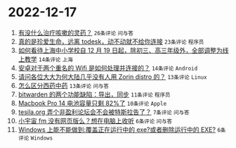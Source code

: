 # 2022-12-17

1. [有没什么治疗咳嗽的灵药？](https://www.v2ex.com/t/903094) `26条评论` `问与答`
1. [真的是珍爱生命，远离 todesk，动不动就不给你连接](https://www.v2ex.com/t/903102) `23条评论` `程序员`
1. [如何看待上海中小学校自 12 月 19 日起，除初三、高三年级外，全部调整为线上教学](https://www.v2ex.com/t/903116) `14条评论` `上海`
1. [安卓对于两个重名的 Wifi 是如何处理并连接的？](https://www.v2ex.com/t/903082) `14条评论` `Android`
1. [请问各位大大为何大陆几乎没有人用 Zorin distro 的？](https://www.v2ex.com/t/903099) `13条评论` `Linux`
1. [怎么区分西药中药](https://www.v2ex.com/t/903098) `13条评论` `问与答`
1. [bitwarden 的两个功能缺陷：导出，同步](https://www.v2ex.com/t/903105) `11条评论` `程序员`
1. [Macbook Pro 14 电池容量只剩 82%了](https://www.v2ex.com/t/903090) `10条评论` `Apple`
1. [tesila.org 弄个非盈利论坛会不会被特斯拉告了？](https://www.v2ex.com/t/903096) `7条评论` `问与答`
1. [小宇宙 fm 没有网页版么？想在电脑上收听](https://www.v2ex.com/t/903101) `6条评论` `问与答`
1. [Windows 上能不能做到:覆盖正在运行中的 exe?或者删除运行中的 EXE?](https://www.v2ex.com/t/903087) `6条评论` `Windows`
